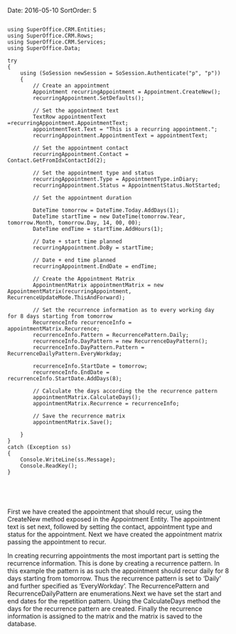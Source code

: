 Date: 2016-05-10
SortOrder: 5

```
 
using SuperOffice.CRM.Entities;
using SuperOffice.CRM.Rows;
using SuperOffice.CRM.Services;
using SuperOffice.Data;
 
try
{
    using (SoSession newSession = SoSession.Authenticate("p", "p"))
    {
        // Create an appointment
        Appointment recurringAppointment = Appointment.CreateNew();
        recurringAppointment.SetDefaults();
 
        // Set the appointment text
        TextRow appointmentText
=recurringAppointment.AppointmentText;
        appointmentText.Text = "This is a recurring appointment.";
        recurringAppointment.AppointmentText = appointmentText;
 
        // Set the appointment contact
        recurringAppointment.Contact =
Contact.GetFromIdxContactId(2);
       
        // Set the appointment type and status
        recurringAppointment.Type = AppointmentType.inDiary;
        recurringAppointment.Status = AppointmentStatus.NotStarted;
 
        // Set the appointment duration
 
        DateTime tomorrow = DateTime.Today.AddDays(1);
        DateTime startTime = new DateTime(tomorrow.Year,
tomorrow.Month, tomorrow.Day, 14, 00, 00);
        DateTime endTime = startTime.AddHours(1);
 
        // Date + start time planned
        recurringAppointment.DoBy = startTime;
 
        // Date + end time planned
        recurringAppointment.EndDate = endTime;
                           
        // Create the Appointment Matrix
        AppointmentMatrix appointmentMatrix = new
AppointmentMatrix(recurringAppointment,
RecurrenceUpdateMode.ThisAndForward);
       
        // Set the recurrence information as to every working day
for 8 days starting from tomorrow
        RecurrenceInfo recurrenceInfo =
appointmentMatrix.Recurrence;
        recurrenceInfo.Pattern = RecurrencePattern.Daily;
        recurrenceInfo.DayPattern = new RecurrenceDayPattern();
        recurrenceInfo.DayPattern.Pattern =
RecurrenceDailyPattern.EveryWorkday;
 
        recurrenceInfo.StartDate = tomorrow;
        recurrenceInfo.EndDate =
recurrenceInfo.StartDate.AddDays(8);
 
        // Calculate the days according the the recurrence pattern 
        appointmentMatrix.CalculateDays();
        appointmentMatrix.Recurrence = recurrenceInfo;    
       
        // Save the recurrence matrix
        appointmentMatrix.Save();                                  
          
    }
}
catch (Exception ss)
{
    Console.WriteLine(ss.Message);
    Console.ReadKey();
}
 
 
```

 

First we have created the appointment that should recur, using the CreateNew method exposed in the Appointment Entity. The appointment text is set next, followed by setting the contact, appointment type and status for the appointment. Next we have created the appointment matrix passing the appointment to recur.

In creating recurring appointments the most important part is setting the recurrence information. This is done by creating a recurrence pattern. In this example the pattern is as such the appointment should recur daily for 8 days starting from tomorrow. Thus the recurrence pattern is set to ‘Daily’ and further specified as ‘EveryWorkday’. The RecurrencePattern and RecurrenceDailyPattern are enumerations.Next we have set the start and end dates for the repetition pattern. Using the CalculateDays method the days for the recurrence pattern are created. Finally the recurrence information is assigned to the matrix and the matrix is saved to the database.

 

 

 

 

 

 

 

 

 

 

 

 
